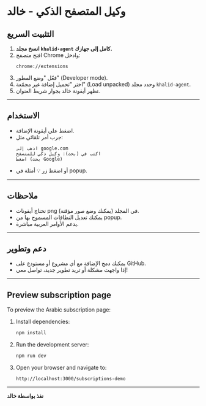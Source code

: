 # وكيل المتصفح الذكي - خالد

## التثبيت السريع

1. **انسخ مجلد `khalid-agent` كامل إلى جهازك.**
2. افتح متصفح Chrome وادخل:
   ```
   chrome://extensions
   ```
3. فعّل "وضع المطور" (Developer mode).
4. اختر "تحميل إضافة غير مجمّعة" (Load unpacked) وحدد مجلد `khalid-agent`.
5. تظهر أيقونة خالد بجوار شريط العنوان.

---

## الاستخدام

- اضغط على أيقونة الإضافة.
- جرب أمر تلقائي مثل:
  ```
  اذهب إلى google.com
  اكتب في (بحث): وكيل ذكي للمتصفح
  اضغط (بحث Google)
  ```
- أو اضغط زر 💡 أمثلة في popup.

---

## ملاحظات

- تحتاج أيقونات png في المجلد (يمكنك وضع صور مؤقتة).
- يمكنك تعديل النطاقات المسموح بها من popup.
- يدعم الأوامر العربية مباشرة.

---

## دعم وتطوير

- يمكنك دمج الإضافة مع أي مشروع أو مستودع على GitHub.
- إذا واجهت مشكلة أو تريد تطوير جديد، تواصل معي!

---

## Preview subscription page

To preview the Arabic subscription page:

1. Install dependencies:
   ```bash
   npm install
   ```

2. Run the development server:
   ```bash
   npm run dev
   ```

3. Open your browser and navigate to:
   ```
   http://localhost:3000/subscriptions-demo
   ```

---

**نفذ بواسطة خالد**